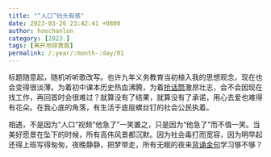 ```yaml
---
title: "“人口”码头有感"
date: 2023-03-26 23:42:41 +0800
author: hoochanlon
category: [2023.]
tags: [离开地球表面]
permalink: /:year/:month-:day/01
---
```


标题随意起，随机听听歌改写。也许九年义务教育当初植入我的思想观念，现在也会变得很淡薄。为着初中课本历史热血沸腾，为着[抢话筒](https://search.bilibili.com/all?keyword=教授被学生抢话筒)激昂壮志，会不会因现在找工作，再回首时会很难过？就算没有了结果，就算没有了承诺，用心去爱也难得有花朵。在我心底的角落，有生活于底层螺丝钉的社会公民执着。

<!-- more -->

相遇，不是因为“人口”视频“他急了”一笑置之，只是因为“他急了”而不值一笑。当美好愿景在坠下的时候，所有高伟风景都沉默。因为社会毒打而宽容，因为明早起还得上班写得匆匆，夜晚静静，把梦带走，所有无眠的夜来[背诵金句](https://search.bilibili.com/all?keyword=人保寿险背诵金句)学习够不够？